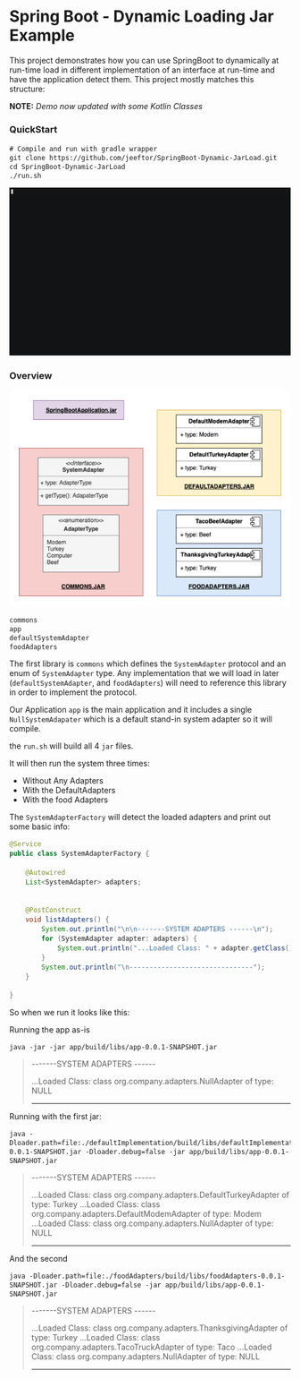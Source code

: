 # Spring Boot - Dynamic Loading Jar Example

This project demonstrates how you can use SpringBoot to dynamically at run-time load in different implementation of an interface at run-time and have the application detect them.  This project mostly matches this structure:

**NOTE:** _Demo now updated with some Kotlin Classes_

### QuickStart


```
# Compile and run with gradle wrapper
git clone https://github.com/jeeftor/SpringBoot-Dynamic-JarLoad.git
cd SpringBoot-Dynamic-JarLoad
./run.sh
```
![demo](docs/demo.gif)
### Overview

![](docs/SystemAdapaterStructure.png)

```
commons
app
defaultSystemAdapter
foodAdapters
```

The first library is `commons` which defines the `SystemAdapter` protocol and an enum of `SystemAdapter` type.  Any implementation that we will load in later (`defaultSystemAdapter`, and `foodAdapters`) will need to reference this library in order to implement the protocol.

Our Application `app` is the main application and it includes a single `NullSystemAdapater` which is a default stand-in system adapter so it will compile.


the `run.sh` will build all 4 `jar` files.  

It will then run the system three times:
 
 * Without Any Adapters
 * With the DefaultAdapters
 * With the food Adapters

The `SystemAdapterFactory` will detect the loaded adapters and print out some basic info:

```java
@Service
public class SystemAdapterFactory {

    @Autowired
    List<SystemAdapter> adapters;


    @PostConstruct
    void listAdapters() {
        System.out.println("\n\n-------SYSTEM ADAPTERS ------\n");
        for (SystemAdapter adapter: adapters) {
            System.out.println("...Loaded Class: " + adapter.getClass() + " of type: " + adapter.getType().toString());
        }
        System.out.println("\n-------------------------------");
    }

}
```

So when we run it looks like this:




Running the app as-is
```
java -jar -jar app/build/libs/app-0.0.1-SNAPSHOT.jar
```

> -------SYSTEM ADAPTERS ------
> 
> ...Loaded Class: class org.company.adapters.NullAdapter of type: NULL
> 
> -------------------------------

Running with the first jar:

```
java -Dloader.path=file:./defaultImplementation/build/libs/defaultImplementation-0.0.1-SNAPSHOT.jar -Dloader.debug=false -jar app/build/libs/app-0.0.1-SNAPSHOT.jar
```

> -------SYSTEM ADAPTERS ------
> 
> ...Loaded Class: class org.company.adapters.DefaultTurkeyAdapter of type: Turkey
> ...Loaded Class: class org.company.adapters.DefaultModemAdapter of type: Modem
> ...Loaded Class: class org.company.adapters.NullAdapter of type: NULL
> 
> -------------------------------

And the second

```
java -Dloader.path=file:./foodAdapters/build/libs/foodAdapters-0.0.1-SNAPSHOT.jar -Dloader.debug=false -jar app/build/libs/app-0.0.1-SNAPSHOT.jar
```

> -------SYSTEM ADAPTERS ------
> 
> ...Loaded Class: class org.company.adapters.ThanksgivingAdapter of type: Turkey
> ...Loaded Class: class org.company.adapters.TacoTruckAdapter of type: Taco
> ...Loaded Class: class org.company.adapters.NullAdapter of type: NULL
> 
> -------------------------------